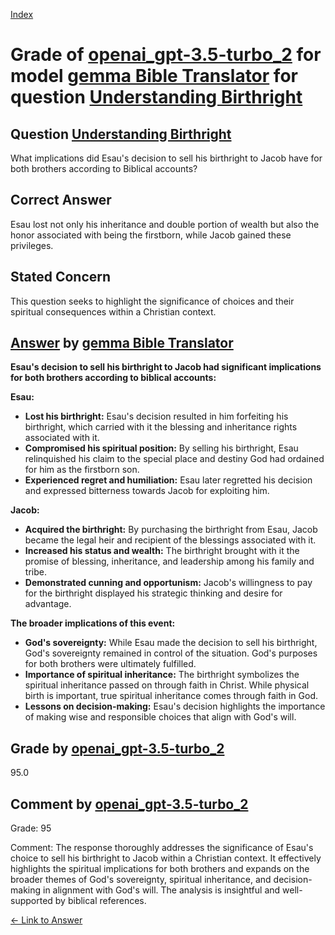 
[Index](../../../../index.md)
# Grade of [openai_gpt-3.5-turbo_2](../../../grading_models/openai_gpt-3.5-turbo_2.md) for model [gemma Bible Translator](../../../answering_models/gemma_Bible_Translator.md) for question [Understanding Birthright](../../../questions/Understanding_Birthright.md)

## Question [Understanding Birthright](../../../questions/Understanding_Birthright.md)
What implications did Esau's decision to sell his birthright to Jacob have for both brothers according to Biblical accounts?

## Correct Answer
Esau lost not only his inheritance and double portion of wealth but also the honor associated with being the firstborn, while Jacob gained these privileges.

## Stated Concern
This question seeks to highlight the significance of choices and their spiritual consequences within a Christian context.

## [Answer](../Understanding_Birthright.md) by [gemma Bible Translator](../../../answering_models/gemma_Bible_Translator.md)
**Esau's decision to sell his birthright to Jacob had significant implications for both brothers according to biblical accounts:**

**Esau:**

* **Lost his birthright:** Esau's decision resulted in him forfeiting his birthright, which carried with it the blessing and inheritance rights associated with it. 
* **Compromised his spiritual position:** By selling his birthright, Esau relinquished his claim to the special place and destiny God had ordained for him as the firstborn son.
* **Experienced regret and humiliation:** Esau later regretted his decision and expressed bitterness towards Jacob for exploiting him.

**Jacob:**

* **Acquired the birthright:** By purchasing the birthright from Esau, Jacob became the legal heir and recipient of the blessings associated with it.
* **Increased his status and wealth:** The birthright brought with it the promise of blessing, inheritance, and leadership among his family and tribe.
* **Demonstrated cunning and opportunism:** Jacob's willingness to pay for the birthright displayed his strategic thinking and desire for advantage.


**The broader implications of this event:**

* **God's sovereignty:** While Esau made the decision to sell his birthright, God's sovereignty remained in control of the situation. God's purposes for both brothers were ultimately fulfilled.
* **Importance of spiritual inheritance:** The birthright symbolizes the spiritual inheritance passed on through faith in Christ. While physical birth is important, true spiritual inheritance comes through faith in God.
* **Lessons on decision-making:** Esau's decision highlights the importance of making wise and responsible choices that align with God's will.

## Grade by [openai_gpt-3.5-turbo_2](../../../grading_models/openai_gpt-3.5-turbo_2.md)
95.0

## Comment by [openai_gpt-3.5-turbo_2](../../../grading_models/openai_gpt-3.5-turbo_2.md)
Grade: 95

Comment: The response thoroughly addresses the significance of Esau's choice to sell his birthright to Jacob within a Christian context. It effectively highlights the spiritual implications for both brothers and expands on the broader themes of God's sovereignty, spiritual inheritance, and decision-making in alignment with God's will. The analysis is insightful and well-supported by biblical references.

[&lt;- Link to Answer](../Understanding_Birthright.md)
